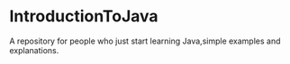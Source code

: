 # IntroductionToJava
A repository for people who just start learning Java,simple examples and explanations.
